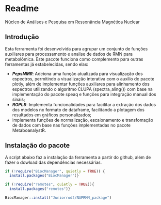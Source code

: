 Readme
================
Núcleo de Análises e Pesquisa em Ressonância Magnética Nuclear

## Introdução

Esta ferramenta foi desenvolvida para agrupar um conjunto de funções
auxiliares para processamento e analise de dados de RMN para
metabolômica. Este pacote funciona como complemento para outras
ferramentas já estabelecidas, sendo elas:

- ***PepsNMR***: Adciona uma função atualizada para visualização dos
  espectros, permitindo a visualização interativa com o auxilio do
  pacote plotly, além de implementar funções auxiliares para alinhamento
  dos espectros utilizando o algoritmo CLUPA (spectra_aling()) com base
  na implementação do pacote speaq e funções para integração manual dos
  sinais;
- ***ROPLS***: Implementa funcionalidades para facilitar a extração dos
  dados dos modelos no formato de dataframe, facilitando a plotagem dos
  resultados em gráficos personalizados;
- Implementa funções de normalização, escalonamento e transfomação de
  dados com base nas funções implementadas no pacote MetaboanalystR.

## Instalação do pacote

A script abaixo faz a instalação da ferramenta a partir do github, além
de fazer o dowload das dependências necessárias.

``` r
if (!require("BiocManager", quietly = TRUE)) {
  install.packages("BiocManager")}

if (!require("remotes", quietly = TRUE)){
  install.packages("remotes")}

BiocManager::install("Juniorrod2/NAPRMN_package")
```
